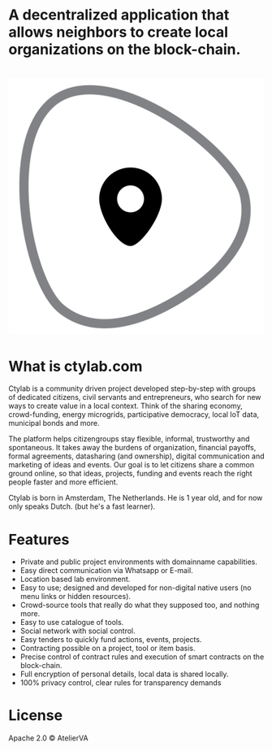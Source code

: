 # A decentralized application that allows neighbors to create local organizations on the block-chain. 

# ![ctylab](pictogram1024.png)

# What is ctylab.com
Ctylab is a community driven project developed step-by-step with groups of dedicated citizens, civil servants and entrepreneurs, who search for new ways to create value in a local context. Think of the sharing economy, crowd-funding, energy microgrids, participative democracy, local IoT data, municipal bonds and more. 

The platform helps citizengroups stay flexible, informal, trustworthy and spontaneous. It takes away the burdens of organization, financial payoffs, formal agreements, datasharing (and ownership), digital communication and marketing of ideas and events. Our goal is to let citizens share a common ground online, so that ideas, projects, funding and events reach the right people faster and more efficient.  

Ctylab is born in Amsterdam, The Netherlands. He is 1 year old, and for now only speaks Dutch. (but he's a fast learner).  

# Features
*   Private and public project environments with domainname capabilities.
*   Easy direct communication via Whatsapp or E-mail.
*   Location based lab environment. 
*   Easy to use; designed and developed for non-digital native users (no menu links or hidden resources).
*   Crowd-source tools that really do what they supposed too, and nothing more. 
*   Easy to use catalogue of tools.
*   Social network with social control.
*   Easy tenders to quickly fund actions, events, projects.
*   Contracting possible on a project, tool or item basis. 
*   Precise control of contract rules and execution of smart contracts on the block-chain.
*   Full encryption of personal details, local data is shared locally. 
*   100% privacy control, clear rules for transparency demands

# License
Apache 2.0 © AtelierVA
